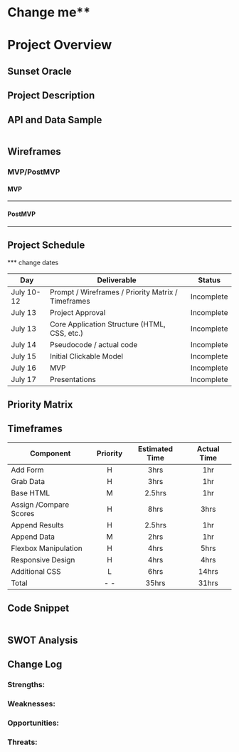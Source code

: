 # Change me**
# Project Overview

## Sunset Oracle

## Project Description



## API and Data Sample



```

```


## Wireframes



### MVP/PostMVP

#### MVP

---

#### PostMVP  

---

## Project Schedule

*** change dates

|  Day | Deliverable | Status
|---|---| ---|
|July 10-12| Prompt / Wireframes / Priority Matrix / Timeframes | Incomplete
|July 13| Project Approval | Incomplete
|July 13| Core Application Structure (HTML, CSS, etc.) | Incomplete
|July 14| Pseudocode / actual code | Incomplete
|July 15| Initial Clickable Model  | Incomplete
|July 16| MVP | Incomplete
|July 17| Presentations | Incomplete


## Priority Matrix



## Timeframes

| Component | Priority | Estimated Time | Actual Time |
| --- | :---: |  :---: | :---: |
| Add Form | H | 3hrs| 1hr |
| Grab Data | H | 3hrs| 1hr |
| Base HTML | M | 2.5hrs| 1hr |
| Assign /Compare Scores | H | 8hrs| 3hrs |
| Append Results | H | 2.5hrs| 1hr  |
| Append Data | M | 2hrs| 1hr  |
| Flexbox Manipulation  | H | 4hrs| 5hrs  |
| Responsive Design  | H | 4hrs| 4hrs  |
| Additional CSS | L | 6hrs| 14hrs  |
| Total | - -  | 35hrs| 31hrs  |




## Code Snippet


```

```


## SWOT Analysis


## Change Log
 

### Strengths:

### Weaknesses:

### Opportunities:

### Threats:
